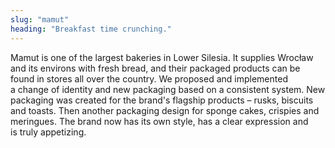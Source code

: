```yaml
---
slug: "mamut"
heading: "Breakfast time crunching."
---
```

Mamut is one of the largest bakeries in Lower Silesia. It supplies Wrocław and its environs with fresh bread, and their packaged products can be found in stores all over the country. We proposed and implemented a change of identity and new packaging based on a consistent system. New packaging was created for the brand's flagship products – rusks, biscuits and toasts. Then another packaging design for sponge cakes, crispies and meringues. The brand now has its own style, has a clear expression and is truly appetizing.